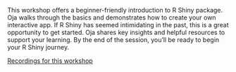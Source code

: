 This workshop offers a beginner-friendly introduction to R Shiny package. Oja walks through the basics and demonstrates how to create your own interactive app. If R Shiny has seemed intimidating in the past, this is a great opportunity to get started. Oja shares key insights and helpful resources to support your learning. By the end of the session, you’ll be ready to begin your R Shiny journey.

[Recordings for this workshop](https://umd.box.com/s/byj3o9n10kmowb77v66cc5007gl6r38h)

